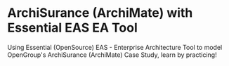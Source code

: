 # ArchiSurance (ArchiMate) with Essential EAS EA Tool

Using Essential (OpenSource) EAS - Enterprise Architecture Tool to model OpenGroup's ArchiSurance (ArchiMate) Case Study, learn by practicing!
